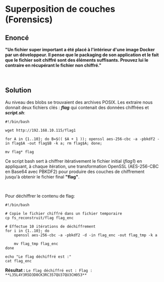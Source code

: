 # **Superposition de couches** (Forensics)

## **Enoncé**

**"Un fichier super important a été placé à l'intérieur d'une image Docker par un développeur.
Il pense que le packaging de son application et le fait que le fichier soit chiffré sont des éléments suffisants.
Prouvez lui le contraire en récupérant le fichier non chiffré."**

<br>

## **Solution**
Au niveau des blobs se trouvaient des archives POSIX. Les extraire nous donnait deux fichiers clés :
 ***flag*** qui contenait des données chiffrées et ***script.sh***:

```shell
#!/bin/bash

wget http://192.168.10.115/flag1

for A in {1..10}; do B=$(( $A + 1 )); openssl aes-256-cbc -a -pbkdf2 -in flag$A -out flag$B -k a; rm flag$A; done;

mv flag* flag
```

Ce script bash sert à chiffrer itérativement le fichier initial (*flag1*) en appliquant, à chaque itération, une transformation OpenSSL (AES-256-CBC en Base64 avec PBKDF2) pour produire des couches de chiffrement jusqu'à obtenir le fichier final **"flag"**.

<br>

Pour déchiffrer le contenu de flag:
```shell
#!/bin/bash

# Copie le fichier chiffré dans un fichier temporaire
cp fs_reconstruit/flag flag_enc

# Effectue 10 itérations de déchiffrement
for i in {1..10}; do
    openssl aes-256-cbc -a -pbkdf2 -d -in flag_enc -out flag_tmp -k a

    mv flag_tmp flag_enc
done

echo "Le flag déchiffré est :"
cat flag_enc
```

**Résultat :** `Le flag déchiffré est : Flag : **L35L4Y3R5D3D0CK3RC357QU37QU3CH053**`
